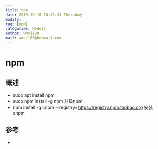 ```yaml
---
title: npm
date: 2019-10-10 10:45:33 Thursday
modify:
tag: [npm]
categories: Nodejs
author: wmsj100
mail: wmsj100@hotmail.com
---
```


# npm

## 概述
- sudo apt install npm
- sudo npm install -g npm 升级npm
- npm install -g cnpm --registry=https://registry.npm.taobao.org  安装cnpm

## 参考
- []()
